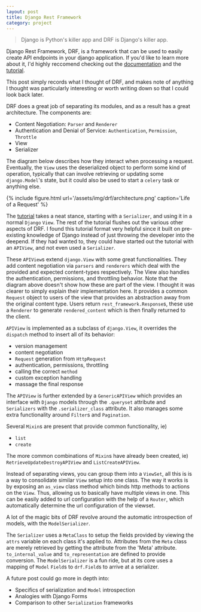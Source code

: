 ```yaml
---
layout: post
title: Django Rest Framework
category: project
---
```


> Django is Python's killer app and DRF is Django's killer app.

Django Rest Framework, DRF, is a framework that can be used to easily create
API endpoints in your django application. If you'd like to learn more about it,
I'd highly reccomend checking out the [documentation][docs] and the
[tutorial][tutorial].

This post simply records what I thought of DRF, and makes note of anything I
thought was particularly interesting or worth writing down so that I could look
back later.

DRF does a great job of separating its modules, and as a result has a great
architecture. The components are:
- Content Negotiation: `Parser` and `Renderer`
- Authentication and Denial of Service: `Authentication`, `Permission`, `Throttle`
- View
- Serializer

The diagram below describes how they interact when processing a request.
Eventually, the `View` uses the deserialized object to perform some kind of
operation, typically that can involve retrieving or updating some
`django.Model`'s state, but it could also be used to start a `celery` task or
anything else.

{% include figure.html url='/assets/img/drf/architecture.png' caption='Life of a Request' %}

The [tutorial][tutorial] takes a neat stance, starting with a `Serializer`, and
using it in a normal `Django` `View`. The rest of the tutorial flushes out the
various other aspects of DRF. I found this tutorial format very helpful since
it built on pre-existing knowledge of Django instead of just throwing the
developer into the deepend. If they had wanted to, they could have started out
the tutorial with an `APIView`, and not even used a `Serializer`.

These `APIView`s extend `django.View` with some great functionalities. They add
content negotiation via `parsers` and `renderers` which deal with the provided
and expected content-types respectively. The View also handles the
authentication, permissions, and throttling behavior. Note that the diagram
above doesn't show how these are part of the view. I thought it was clearer to
simply explain their implementation here.  It provides a common `Request`
object to users of the view that provides an abstraction away from the original
content type. Users return `rest_framework.Response`s, these use a `Renderer`
to generate `rendered_content` which is then finally returned to the client.

`APIView` is implemented as a subclass of `django.View`, it overrides the
`dispatch` method to insert all of its behavior:
- version management
- content negotiation
- `Request` generation from `HttpRequest`
- authentication, permissions, throttling
- calling the correct `method`
- custom exception handling
- massage the final response

The `APIView` is further extended by a `GenericAPIView` which provides an
interface with `Django` models through the `.queryset` attribute and
`Serializers` with the `.serializer_class` attribute. It also manages some
extra functionality around `Filter`s and `Pagination`.

Several `Mixin`s are present that provide common functionality, ie)
- `list`
- `create`

The more common combinations of `Mixin`s have already been created, ie)
`RetrieveUpdateDestroyAPIView` and `ListCreateAPIView`.

Instead of separating views, you can group them into a `ViewSet`, all this is
is a way to consolidate similar `View` setup into one class. The way it works
is by exposing an `as_view` class method which binds http methods to actions on
the `View`. Thus, allowing us to basically have multiple views in one. This can
be easily added to url configuration with the help of a `Router`, which
automatically determine the url configuration of the viewset.

A lot of the magic bits of DRF revolve around the automatic introspection of
models, with the `ModelSerializer`.

The `Serializer` uses a `MetaClass` to setup the fields provided by viewing the
`attrs` variable on each class it's applied to. Attributes from the `Meta`
class are merely retrieved by getting the attribute from the 'Meta' attribute.
`to_internal_value` and `to_representation` are defined to provide conversion.
The `ModelSerializer` is a fun ride, but at its core uses a mapping of `Model`
`Field`s to `drf.Field`s to arrive at a serializer.

A future post could go more in depth into:
- Specifics of serialization and `Model` introspection
- Analogies with Django Forms
- Comparison to other `Serialization` frameworks

[docs]: http://www.django-rest-framework.org/ "Django Rest Framework Docs"
[tutorial]: http://www.django-rest-framework.org/tutorial/quickstart/ "Django Rest Framework Tutorial"
